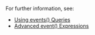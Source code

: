 For further information, see:
- [Using events() Queries](https://community.wavefront.com/docs/DOC-1157)
- [Advanced event() Expressions](https://community.wavefront.com/docs/DOC-1159)
